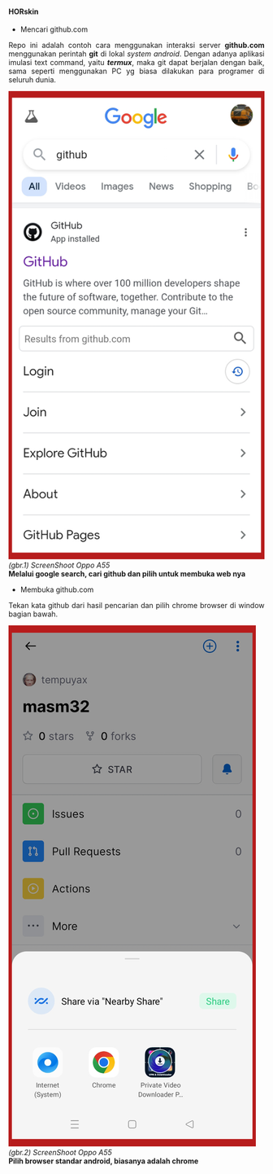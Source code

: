 #### HORskin

- Mencari github.com
<p align=justify>
Repo ini adalah contoh cara 
menggunakan interaksi server 
<b>github.com</b> 
menggunakan perintah <b>git</b> di lokal 
<i>system android</i>. Dengan adanya aplikasi 
imulasi text command, yaitu <b><i>termux</i></b>, 
maka git dapat berjalan dengan baik, 
sama seperti menggunakan PC yg biasa
dilakukan para programer di seluruh 
dunia.
</p>

![image](HUB_1.png)
<i>(gbr.1) ScreenShoot Oppo A55</i>
<br />
<b>Melalui google search, cari github dan pilih
untuk membuka web nya</b>
<br>
- Membuka github.com
<p align=justify>
Tekan kata github dari hasil pencarian dan pilih 
chrome browser di window bagian bawah.
</p>

![image](HUB_2.png)
<i>(gbr.2) ScreenShoot Oppo A55</i>
<br/>
<b>Pilih browser standar android, biasanya adalah
 chrome</b>
<br>
